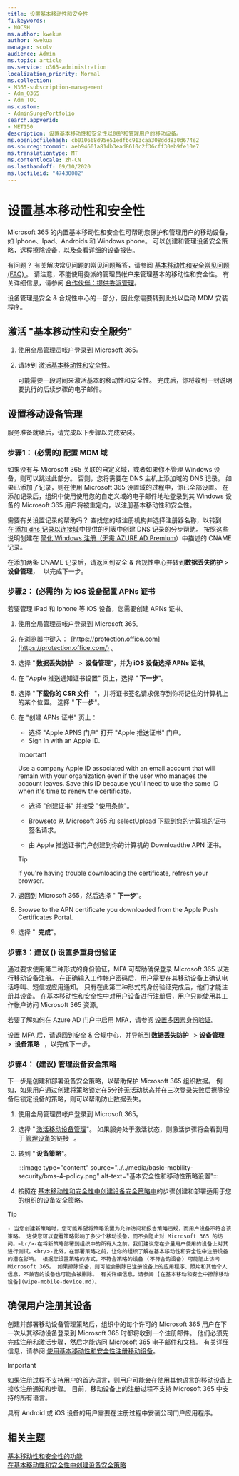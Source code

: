```yaml
---
title: 设置基本移动性和安全性
f1.keywords:
- NOCSH
ms.author: kwekua
author: kwekua
manager: scotv
audience: Admin
ms.topic: article
ms.service: o365-administration
localization_priority: Normal
ms.collection:
- M365-subscription-management
- Adm_O365
- Adm_TOC
ms.custom:
- AdminSurgePortfolio
search.appverid:
- MET150
description: 设置基本移动性和安全性以保护和管理用户的移动设备。
ms.openlocfilehash: cb010668d95e51edfbc913caa308ddd830d674e2
ms.sourcegitcommit: aeb94601a81db3ead8610c2f36cff30eb9fe10e7
ms.translationtype: MT
ms.contentlocale: zh-CN
ms.lasthandoff: 09/10/2020
ms.locfileid: "47430082"
---
```

# <a name="set-up-basic-mobility-and-security"></a>设置基本移动性和安全性

Microsoft 365 的内置基本移动性和安全性可帮助您保护和管理用户的移动设备，如 Iphone、Ipad、Androids 和 Windows phone。 可以创建和管理设备安全策略，远程擦除设备，以及查看详细的设备报告。

有问题？ 有关解决常见问题的常见问题解答，请参阅 [基本移动性和安全常见问题 (FAQ) ](frequently-asked-questions.md)。 请注意，不能使用委派的管理员帐户来管理基本的移动性和安全性。 有关详细信息，请参阅 [合作伙伴：提供委派管理](https://support.microsoft.com/office/partners-offer-delegated-administration-26530dc0-ebba-415b-86b1-b55bc06b073e)。 

设备管理是安全 & 合规性中心的一部分，因此您需要转到此处以启动 MDM 安装程序。

## <a name="activate-the-basic-mobility-and-security-service"></a>激活 "基本移动性和安全服务"

1. 使用全局管理员帐户登录到 Microsoft 365。
    

2. 请转到 [激活基本移动性和安全性](https://admin.microsoft.com/EAdmin/Device/IntuneInventory.aspx)。
    
    可能需要一段时间来激活基本的移动性和安全性。 完成后，你将收到一封说明要执行的后续步骤的电子邮件。

## <a name="set-up-mobile-device-management"></a>设置移动设备管理

服务准备就绪后，请完成以下步骤以完成安装。

### <a name="step-1-required-configure-domains-for-mdm"></a>步骤1： (必需的) 配置 MDM 域

如果没有与 Microsoft 365 关联的自定义域，或者如果你不管理 Windows 设备，则可以跳过此部分。 否则，您将需要在 DNS 主机上添加域的 DNS 记录。 如果已添加了记录，则在使用 Microsoft 365 设置域的过程中，你已全部设置。 在添加记录后，组织中使用使用您的自定义域的电子邮件地址登录到其 Windows 设备的 Microsoft 365 用户将被重定向，以注册基本移动性和安全性。

需要有关设置记录的帮助吗？ 查找您的域注册机构并选择注册器名称，以转到在 [添加 dns 记录以连接域](https://docs.microsoft.com/office365/admin/get-help-with-domains/create-dns-records-at-any-dns-hosting-provider)中提供的列表中创建 DNS 记录的分步帮助。 按照这些说明创建在 [简化 Windows 注册（无需 AZURE AD Premium](https://docs.microsoft.com/mem/intune/enrollment/windows-enroll#simplify-windows-enrollment-without-azure-ad-premium)）中描述的 CNAME 记录。

在添加两条 CNAME 记录后，请返回到安全 & 合规性中心并转到**数据丢失防护**  >  **设备管理**，   以完成下一步。

### <a name="step-2-required-configure-an-apns-certificate-for-ios-devices"></a>步骤2： (必需的) 为 iOS 设备配置 APNs 证书

若要管理 iPad 和 Iphone 等 iOS 设备，您需要创建 APNs 证书。

1. 使用全局管理员帐户登录到 Microsoft 365。   

2. 在浏览器中键入：  [https://protection.office.com](https://protection.office.com/) 。  

3. 选择 " **数据丢失防护**   >  **设备管理**"，并**为 iOS 设备选择 APNs 证书**。   

4. 在 "Apple 推送通知证书设置" 页上，选择 " **下一步**"。  

5. 选择 " **下载你的 CSR 文件**   "，并将证书签名请求保存到你将记住的计算机上的某个位置。 选择 " **下一步**"。
    
6. 在 "创建 APNs 证书" 页上：
    
    - 选择 "Apple APNS 门户" 打开 "Apple 推送证书" 门户。
    - Sign in with an Apple ID.

    >[!IMPORTANT]
    >Use a company Apple ID associated with an email account that will remain with your organization even if the user who manages the account leaves. Save this ID because you'll need to use the same ID when it's time to renew the certificate.

    - 选择 "创建证书" 并接受 "使用条款"。
    
    - Browseto 从 Microsoft 365 和 selectUpload 下载到您的计算机的证书签名请求。
    
    - 由 Apple 推送证书门户创建到你的计算机的 Downloadthe APN 证书。

    >[!TIP]
    >If you're having trouble downloading the certificate, refresh your browser.

7. 返回到 Microsoft 365，然后选择 " **下一步**"。   

8.  Browse to the APN certificate you downloaded from the Apple Push Certificates Portal.   

9. 选择 "  **完成**"。  

### <a name="step-3-recommended-set-up-multi-factor-authentication"></a>步骤3：建议 () 设置多重身份验证

通过要求使用第二种形式的身份验证，MFA 可帮助确保登录 Microsoft 365 以进行移动设备注册。 在正确输入工作帐户密码后，用户需要在其移动设备上确认电话呼叫、短信或应用通知。 只有在此第二种形式的身份验证完成后，他们才能注册其设备。 在基本移动性和安全性中对用户设备进行注册后，用户只能使用其工作帐户访问 Microsoft 365 资源。

若要了解如何在 Azure AD 门户中启用 MFA，请参阅 [设置多因素身份验证](https://go.microsoft.com/fwlink/p/?LinkId=519255)。

设置 MFA 后，请返回到安全 & 合规中心，并导航到 **数据丢失防护**   >  **设备管理**   >  **设备策略**   ，以完成下一步。

### <a name="step-4-recommended-manage-device-security-policies"></a>步骤4： (建议) 管理设备安全策略

下一步是创建和部署设备安全策略，以帮助保护 Microsoft 365 组织数据。 例如，如果用户通过创建将策略锁定在5分钟无活动状态并在三次登录失败后擦除设备后锁定设备的策略，则可以帮助防止数据丢失。

1. 使用全局管理员帐户登录到 Microsoft 365。 

2. 选择 " [激活移动设备管理](https://admin.microsoft.com/EAdmin/Device/IntuneInventory.aspx)"。 如果服务处于激活状态，则激活步骤将会看到用于 [管理设备](https://admin.microsoft.com/adminportal/home#/MifoDevices)的链接   。
    
3. 转到 " **设备策略**"。

     :::image type="content" source="../../media/basic-mobility-security/bms-4-policy.png" alt-text="基本安全性和移动性策略设置":::

4. 按照在 [基本移动性和安全性中创建设备安全策略中](create-device-security-policies.md)的步骤创建和部署适用于您的组织的设备安全策略。

>[!TIP]
    - 当您创建新策略时，您可能希望将策略设置为允许访问和报告策略违规，而用户设备不符合该策略。 这使您可以查看策略影响了多少个移动设备，而不会阻止对 Microsoft 365 的访问。<br/>-在将新策略部署到组织中的所有人之前，我们建议您在少量用户使用的设备上对其进行测试。<br/>-此外，在部署策略之前，让你的组织了解在基本移动性和安全性中注册设备的潜在影响。 根据您设置策略的方式，不符合策略的设备 (不符合的设备) 可能阻止访问 Microsoft 365。 如果擦除设备，则可能会删除已注册设备上的应用程序、照片和其他个人信息，不兼容的设备也可能会被删除。 有关详细信息，请参阅 [在基本移动和安全中擦除移动设备](wipe-mobile-device.md)。
    
## <a name="make-sure-users-enroll-their-devices"></a>确保用户注册其设备

创建并部署移动设备管理策略后，组织中的每个许可的 Microsoft 365 用户在下一次从其移动设备登录到 Microsoft 365 时都将收到一个注册邮件。 他们必须先完成注册和激活步骤，然后才能访问 Microsoft 365 电子邮件和文档。 有关详细信息，请参阅 [使用基本移动性和安全性注册移动设备](enroll-your-mobile-device.md)。

>[!IMPORTANT]
>如果注册过程不支持用户的首选语言，则用户可能会在使用其他语言的移动设备上接收注册通知和步骤。 目前，移动设备上的注册过程不支持 Microsoft 365 中支持的所有语言。

具有 Android 或 iOS 设备的用户需要在注册过程中安装公司门户应用程序。

## <a name="related-topics"></a>相关主题

[基本移动性和安全性的功能](capabilities.md)<br/>
[在基本移动性和安全性中创建设备安全策略](create-device-security-policies.md)